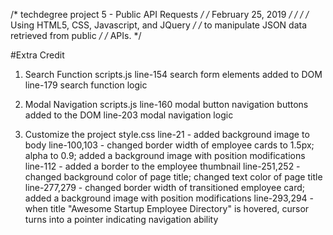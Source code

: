/* techdegree project 5 - Public API Requests    */
/* February 25, 2019                             */
/*                                               */
/* Using HTML5, CSS, Javascript, and JQuery      */
/* to manipulate JSON data retrieved from public */
/* APIs.                                         */ 

#Extra Credit

1. Search Function
    scripts.js
        line-154 search form elements added to DOM
        line-179 search function logic

2. Modal Navigation
    scripts.js
        line-160 modal button navigation buttons added to the DOM
        line-203 modal navigation logic

3. Customize the project
    style.css
        line-21      - added background image to body
        line-100,103 - changed border width of employee cards to 1.5px; alpha to 0.9; added a background image with position modifications 
        line-112     - added a border to the employee thumbnail
        line-251,252 - changed background color of page title; changed text color of page title
        line-277,279 - changed border width of transitioned employee card; added a background image with position modifications
        line-293,294 - when title "Awesome Startup Employee Directory" is hovered, cursor turns into a pointer indicating navigation ability

